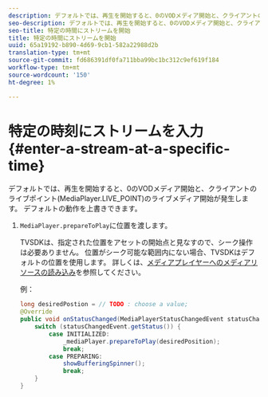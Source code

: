 ```yaml
---
description: デフォルトでは、再生を開始すると、0のVODメディア開始と、クライアントのライブポイント(MediaPlayer.LIVE_POINT)のライブメディア開始が発生します。 デフォルトの動作を上書きできます。
seo-description: デフォルトでは、再生を開始すると、0のVODメディア開始と、クライアントのライブポイント(MediaPlayer.LIVE_POINT)のライブメディア開始が発生します。 デフォルトの動作を上書きできます。
seo-title: 特定の時間にストリームを開始
title: 特定の時間にストリームを開始
uuid: 65a19192-b890-4d69-9cb1-582a22988d2b
translation-type: tm+mt
source-git-commit: fd686391df0fa711bba99bc1bc312c9ef619f184
workflow-type: tm+mt
source-wordcount: '150'
ht-degree: 1%

---
```



# 特定の時刻にストリームを入力{#enter-a-stream-at-a-specific-time}

デフォルトでは、再生を開始すると、0のVODメディア開始と、クライアントのライブポイント(MediaPlayer.LIVE_POINT)のライブメディア開始が発生します。 デフォルトの動作を上書きできます。

1. `MediaPlayer.prepareToPlay`に位置を渡します。

   TVSDKは、指定された位置をアセットの開始点と見なすので、シーク操作は必要ありません。 位置がシーク可能な範囲内にない場合、TVSDKはデフォルトの位置を使用します。 詳しくは、[メディアプレイヤーへのメディアリソースの読み込み](../../../tvsdk-2.7-for-android/content-playback-options/mediaplayer-initialize-for-video/t-psdk-android-2.7-media-resource-load.md)を参照してください。

   例：

   ```java
   long desiredPostion = // TODO : choose a value; 
   @Override 
   public void onStatusChanged(MediaPlayerStatusChangedEvent statusChangedEvent) {   
       switch (statusChangedEvent.getStatus()) { 
           case INITIALIZED: 
               _mediaPlayer.prepareToPlay(desiredPosition); 
               break; 
           case PREPARING: 
               showBufferingSpinner(); 
               break; 
       } 
   }
   ```

